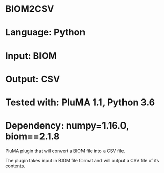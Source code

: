 # BIOM2CSV
# Language: Python
# Input: BIOM
# Output: CSV
# Tested with: PluMA 1.1, Python 3.6
# Dependency: numpy=1.16.0, biom==2.1.8

PluMA plugin that will convert a BIOM file into a CSV file. 

The plugin takes input in BIOM file format and will output a CSV file of its contents.
